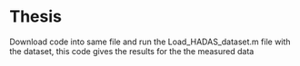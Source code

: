 # Thesis

Download code into same file and run the Load_HADAS_dataset.m file with the dataset, this code gives the results for the the measured data
